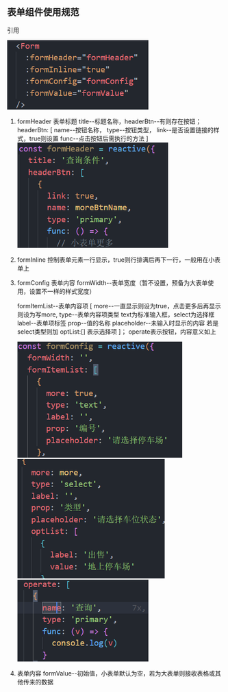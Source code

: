 ## 表单组件使用规范

引用

![1666265000816](image/README/1666265000816.png)

1. formHeader 表单标题
   title--标题名称，headerBtn--有则存在按钮；
   headerBtn: [
   name--按钮名称，
   type--按钮类型，
   link--是否设置链接的样式，true则设置
   func--点击按钮后需执行的方法
   ]
   ![1666268542342](image/README/1666268542342.png)
2. formInline  控制表单元素一行显示，true则行排满后再下一行，一般用在小表单上
3. formConfig 表单内容
   formWidth--表单宽度（暂不设置，预备为大表单使用，设置不一样的样式宽度）

   formItemList--表单内容项   [
   more--一直显示则设为true，点击更多后再显示则设为写more,
   type--表单内容项类型 text为标准输入框，select为选择框
   label--表单项标签
   prop--值的名称
   placeholder--未输入时显示的内容
   若是select类型则加 optList:[] 表示选择项
   ]；
   operate表示按钮，内容意义如上

   ![1666268451537](image/README/1666268451537.png)![1666268471649](image/README/1666268471649.png)![1666268491142](image/README/1666268491142.png)
4. 表单内容
   formValue--初始值，小表单默认为空，若为大表单则接收表格或其他传来的数据
